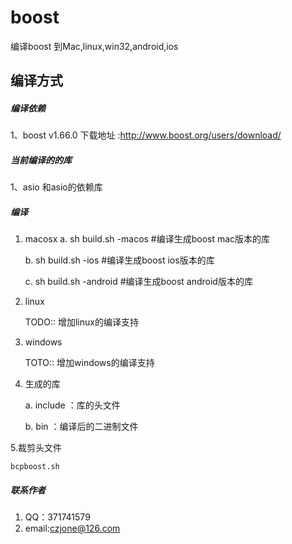 # boost
编译boost 到Mac,linux,win32,android,ios

## 编译方式

##### 编译依赖

1、boost v1.66.0 下载地址 :http://www.boost.org/users/download/

##### 当前编译的的库

1、asio 和asio的依赖库

##### 编译

1. macosx
	a. sh build.sh -macos  	#编译生成boost mac版本的库

	b. sh build.sh -ios		#编译生成boost ios版本的库

	c. sh build.sh -android	#编译生成boost android版本的库

2. linux

	TODO:: 增加linux的编译支持

3. windows

	TOTO:: 增加windows的编译支持

4. 生成的库

	a. include ：库的头文件
	
	b. bin		：编译后的二进制文件


5.裁剪头文件

	bcpboost.sh

##### 联系作者
1. QQ：371741579
2. email:czjone@126.com